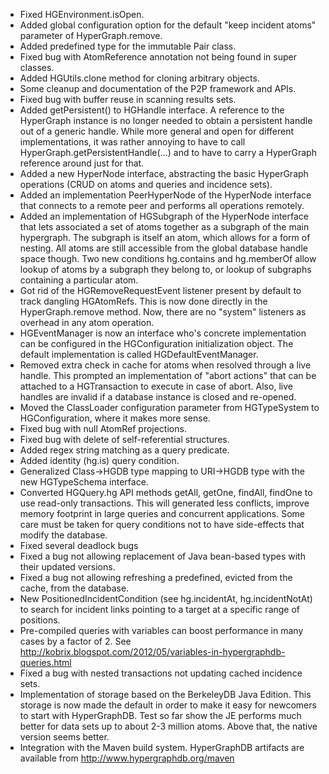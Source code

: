   * Fixed HGEnvironment.isOpen.
  * Added global configuration option for the default "keep incident atoms" parameter of HyperGraph.remove.
  * Added predefined type for the immutable Pair class.
  * Fixed bug with AtomReference annotation not being found in super classes.
  * Added HGUtils.clone method for cloning arbitrary objects.
  * Some cleanup and documentation of the P2P framework and APIs.
  * Fixed bug with buffer reuse in scanning results sets.
  * Added getPersistent() to HGHandle interface. A reference to the HyperGraph instance is no longer needed to obtain a persistent handle out of a generic handle. While more general and open for different implementations, it was rather annoying to have to call HyperGraph.getPersistentHandle(...) and to have to carry a HyperGraph reference around just for that.
  * Added a new HyperNode interface, abstracting the basic HyperGraph operations (CRUD on atoms and queries and incidence sets).
  * Added an implementation PeerHyperNode of the HyperNode interface that connects to a remote peer and performs all operations remotely.
  * Added an implementation of HGSubgraph of the HyperNode interface that lets associated a set of atoms together as a subgraph of the main hypergraph. The subgraph is itself an atom, which allows for a form of nesting. All atoms are still accessible from the global database handle space though. Two new conditions hg.contains and hg.memberOf allow lookup of atoms by a subgraph they belong to, or lookup of subgraphs containing a particular atom.
  * Got rid of the HGRemoveRequestEvent listener present by default to track dangling HGAtomRefs. This is now done directly in the HyperGraph.remove method. Now, there are no "system" listeners as overhead in any atom operation.
  * HGEventManager is now an interface who's concrete implementation can be configured in the HGConfiguration initialization object. The default implementation is called HGDefaultEventManager.
  * Removed extra check in cache for atoms when resolved through a live handle. This prompted an implementation of "abort actions" that can be attached to a HGTransaction to execute in case of abort. Also, live handles are invalid if a database instance is closed and re-opened.
  * Moved the ClassLoader configuration parameter from HGTypeSystem to HGConfiguration, where it makes more sense.
  * Fixed bug with null AtomRef projections.
  * Fixed bug with delete of self-referential structures.
  * Added regex string matching as a query predicate.
  * Added identity (hg.is) query condition.
  * Generalized Class->HGDB type mapping to URI->HGDB type with the new HGTypeSchema interface.
  * Converted HGQuery.hg API methods getAll, getOne, findAll, findOne to use read-only transactions. This will generated less conflicts, improve memory footprint in large queries and concurrent applications. Some care must be taken for query conditions not to have side-effects that modify the database.
  * Fixed several deadlock bugs
  * Fixed a bug not allowing replacement of Java bean-based types with their updated versions.
  * Fixed a bug not allowing refreshing a predefined, evicted from the cache, from the database.
  * New PositionedIncidentCondition (see hg.incidentAt, hg.incidentNotAt) to search for incident links pointing to a target at a specific range of positions.
  * Pre-compiled queries with variables can boost performance in many cases by a factor of 2. See http://kobrix.blogspot.com/2012/05/variables-in-hypergraphdb-queries.html
  * Fixed a bug with nested transactions not updating cached incidence sets.
  * Implementation of storage based on the BerkeleyDB Java Edition. This storage is now made the default in order to make it easy for newcomers to start with HyperGraphDB. Test so far show the JE performs much better for data sets up to about 2-3 million atoms. Above that, the native version seems better.
  * Integration with the Maven build system. HyperGraphDB artifacts are available from http://www.hypergraphdb.org/maven